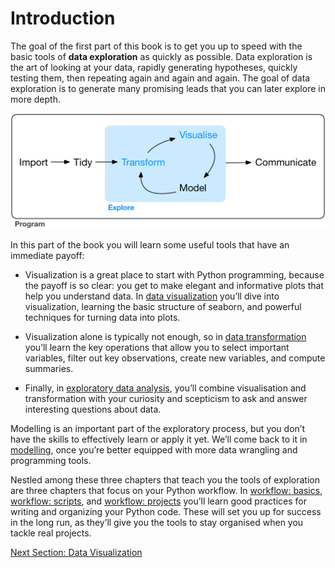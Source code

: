 # Introduction

The goal of the first part of this book is to get you up to speed with the basic tools of **data exploration** as quickly as possible. Data exploration is the art of looking at your data, rapidly generating hypotheses, quickly testing them, then repeating again and again and again. The goal of data exploration is to generate many promising leads that you can later explore in more depth.

![Exploration flowchart](data-science-explore.png)

In this part of the book you will learn some useful tools that have an immediate payoff:

- Visualization is a great place to start with Python programming, because the payoff is so clear: you get to make elegant and informative plots that help you understand data. In [data visualization](https://colab.research.google.com/github/SoIllEconomist/ds4b/blob/master/python_ds4b/01_exploration/00_data_visualization/00_data_visualization_seaborn.ipynb) you’ll dive into visualization, learning the basic structure of seaborn, and powerful techniques for turning data into plots.

- Visualization alone is typically not enough, so in [data transformation](https://colab.research.google.com/github/SoIllEconomist/ds4b/blob/master/python_ds4b/01_exploration/02_data_transformation/02_data_transformation.ipynb) you’ll learn the key operations that allow you to select important variables, filter out key observations, create new variables, and compute summaries.

- Finally, in [exploratory data analysis](https://colab.research.google.com/github/SoIllEconomist/ds4b/blob/master/python_ds4b/01_exploration/03_exploratory_data_analysis/00_eda.ipynb), you’ll combine visualisation and transformation with your curiosity and scepticism to ask and answer interesting questions about data.

Modelling is an important part of the exploratory process, but you don’t have the skills to effectively learn or apply it yet. We’ll come back to it in [modelling](python_ds4b/04_model/README.md), once you’re better equipped with more data wrangling and programming tools.

Nestled among these three chapters that teach you the tools of exploration are three chapters that focus on your Python workflow. In [workflow: basics](https://colab.research.google.com/github/SoIllEconomist/ds4b/blob/master/python_ds4b/01_exploration/01_workflow_basics/01_workflow_basics.ipynb), [workflow: scripts](), and [workflow: projects]() you’ll learn good practices for writing and organizing your Python code. These will set you up for success in the long run, as they’ll give you the tools to stay organised when you tackle real projects.

[Next Section: Data Visualization](https://colab.research.google.com/github/SoIllEconomist/ds4b/blob/master/python_ds4b/01_exploration/00_data_visualization/00_data_visualization_seaborn.ipynb)
